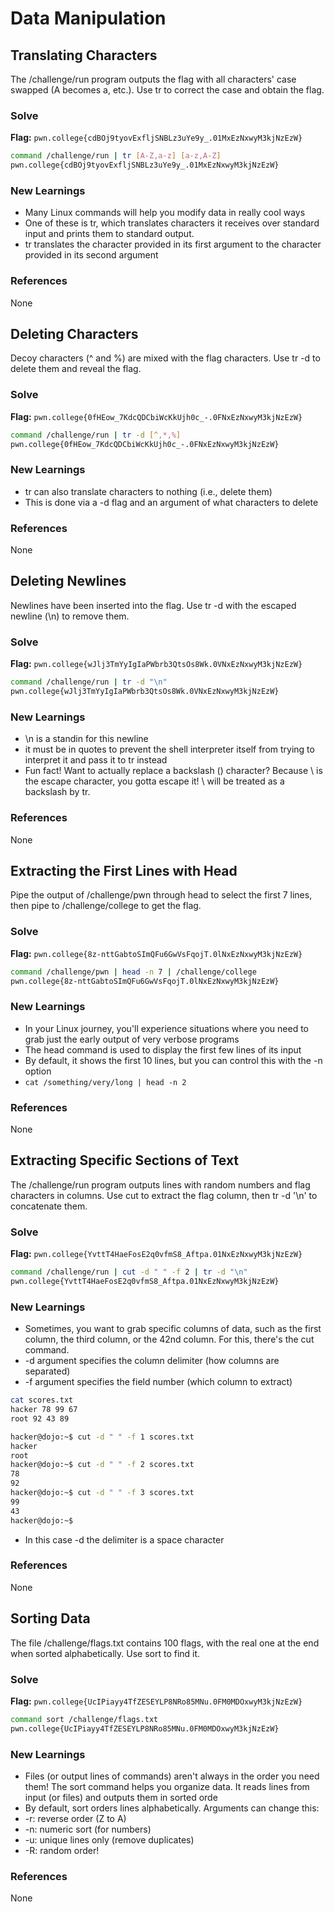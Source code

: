 # Data Manipulation

## Translating Characters
The /challenge/run program outputs the flag with all characters' case swapped (A becomes a, etc.). Use tr to correct the case and obtain the flag.

### Solve
**Flag:** `pwn.college{cdBOj9tyovExfljSNBLz3uYe9y_.01MxEzNxwyM3kjNzEzW}`

```bash
command /challenge/run | tr [A-Z,a-z] [a-z,A-Z]
pwn.college{cdBOj9tyovExfljSNBLz3uYe9y_.01MxEzNxwyM3kjNzEzW}
```

### New Learnings
- Many Linux commands will help you modify data in really cool ways
- One of these is tr, which translates characters it receives over standard input and prints them to standard output.
- tr translates the character provided in its first argument to the character provided in its second argument

### References 
None

## Deleting Characters
Decoy characters (^ and %) are mixed with the flag characters. Use tr -d to delete them and reveal the flag.

### Solve
**Flag:** `pwn.college{0fHEow_7KdcQDCbiWcKkUjh0c_-.0FNxEzNxwyM3kjNzEzW}`

```bash
command /challenge/run | tr -d [^,*,%]
pwn.college{0fHEow_7KdcQDCbiWcKkUjh0c_-.0FNxEzNxwyM3kjNzEzW}
```

### New Learnings
- tr can also translate characters to nothing (i.e., delete them)
- This is done via a -d flag and an argument of what characters to delete

### References 
None

## Deleting Newlines
Newlines have been inserted into the flag. Use tr -d with the escaped newline (\n) to remove them.

### Solve
**Flag:** `pwn.college{wJlj3TmYyIgIaPWbrb3QtsOs8Wk.0VNxEzNxwyM3kjNzEzW}`

```bash
command /challenge/run | tr -d "\n"
pwn.college{wJlj3TmYyIgIaPWbrb3QtsOs8Wk.0VNxEzNxwyM3kjNzEzW}
```

### New Learnings
- \n is a standin for this newline
- it must be in quotes to prevent the shell interpreter itself from trying to interpret it and pass it to tr instead
- Fun fact! Want to actually replace a backslash (\) character? Because \ is the escape character, you gotta escape it! \\ will be treated as a backslash by tr.

### References 
None

## Extracting the First Lines with Head
Pipe the output of /challenge/pwn through head to select the first 7 lines, then pipe to /challenge/college to get the flag.

### Solve
**Flag:** `pwn.college{8z-nttGabtoSImQFu6GwVsFqojT.0lNxEzNxwyM3kjNzEzW}`

```bash
command /challenge/pwn | head -n 7 | /challenge/college
pwn.college{8z-nttGabtoSImQFu6GwVsFqojT.0lNxEzNxwyM3kjNzEzW}
```

### New Learnings
- In your Linux journey, you'll experience situations where you need to grab just the early output of very verbose programs
- The head command is used to display the first few lines of its input
- By default, it shows the first 10 lines, but you can control this with the -n option
- `cat /something/very/long | head -n 2`

### References 
None

## Extracting Specific Sections of Text
The /challenge/run program outputs lines with random numbers and flag characters in columns. Use cut to extract the flag column, then tr -d '\n' to concatenate them.

### Solve
**Flag:** `pwn.college{YvttT4HaeFosE2q0vfmS8_Aftpa.01NxEzNxwyM3kjNzEzW}`

```bash
command /challenge/run | cut -d " " -f 2 | tr -d "\n"
pwn.college{YvttT4HaeFosE2q0vfmS8_Aftpa.01NxEzNxwyM3kjNzEzW}
```

### New Learnings
- Sometimes, you want to grab specific columns of data, such as the first column, the third column, or the 42nd column. For this, there's the cut command.
- -d argument specifies the column delimiter (how columns are separated)
- -f argument specifies the field number (which column to extract)
```bash
cat scores.txt
hacker 78 99 67
root 92 43 89

hacker@dojo:~$ cut -d " " -f 1 scores.txt
hacker
root
hacker@dojo:~$ cut -d " " -f 2 scores.txt
78
92
hacker@dojo:~$ cut -d " " -f 3 scores.txt
99
43
hacker@dojo:~$
```
- In this case -d the delimiter is a space character

### References 
None

## Sorting Data
The file /challenge/flags.txt contains 100 flags, with the real one at the end when sorted alphabetically. Use sort to find it.

### Solve
**Flag:** `pwn.college{UcIPiayy4TfZESEYLP8NRo85MNu.0FM0MDOxwyM3kjNzEzW}`

```bash
command sort /challenge/flags.txt
pwn.college{UcIPiayy4TfZESEYLP8NRo85MNu.0FM0MDOxwyM3kjNzEzW}
```

### New Learnings
- Files (or output lines of commands) aren't always in the order you need them! The sort command helps you organize data. It reads lines from input (or files) and outputs them in sorted orde
- By default, sort orders lines alphabetically. Arguments can change this:
- -r: reverse order (Z to A)
- -n: numeric sort (for numbers)
- -u: unique lines only (remove duplicates)
- -R: random order!

### References 
None
